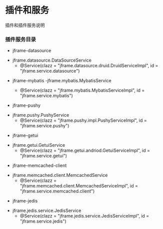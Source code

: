 插件和服务
==========================
插件和插件服务说明

### 插件服务目录
* jframe-datasource
- jframe.datasource.DataSourceService
	- @Service(clazz = "jframe.datasource.druid.DruidServiceImpl", id = "jframe.service.datasource")

* jframe-mybatis
-jframe.mybatis.MybatisService
	- @Service(clazz = "jframe.mybatis.MybatisServiceImpl", id = "jframe.service.mybatis")

* jframe-pushy
- jframe.pushy.PushyService
	- @Service(clazz = "jframe.pushy.impl.PushyServiceImpl", id = "jframe.service.pushy")

* jframe-getui
- jframe.getui.GetuiService
	- @Service(clazz = "jframe.getui.andriod.GetuiServiceImpl", id = "jframe.service.getui")
	
* jframe-memcached-client
- jframe.memcached.client.MemcachedService
	- @Service(clazz = "jframe.memcached.client.MemcachedServiceImpl", id = "jframe.service.memcached.client")
	
* jframe-jedis
- jframe.jedis.service.JedisService
	- @Service(clazz = "jframe.jedis.service.JedisServiceImpl", id = "jframe.service.jedis")

